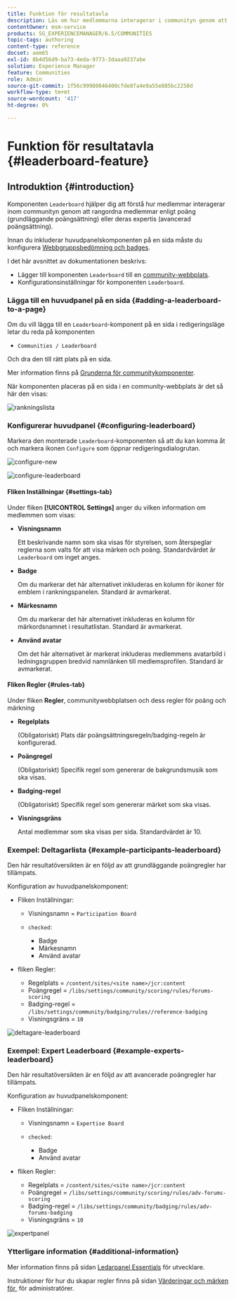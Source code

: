 ```yaml
---
title: Funktion för resultatavla
description: Läs om hur medlemmarna interagerar i communityn genom att rangordna medlemmarna utifrån poäng och expertis.
contentOwner: msm-service
products: SG_EXPERIENCEMANAGER/6.5/COMMUNITIES
topic-tags: authoring
content-type: reference
docset: aem65
exl-id: 8b4d56d9-ba73-4eda-9773-3daaa9237abe
solution: Experience Manager
feature: Communities
role: Admin
source-git-commit: 1f56c99980846400cfde8fa4e9a55e885bc2258d
workflow-type: tm+mt
source-wordcount: '417'
ht-degree: 0%

---
```


# Funktion för resultatavla {#leaderboard-feature}

## Introduktion {#introduction}

Komponenten `Leaderboard` hjälper dig att förstå hur medlemmar interagerar inom communityn genom att rangordna medlemmar enligt poäng (grundläggande poängsättning) eller deras expertis (avancerad poängsättning).

Innan du inkluderar huvudpanelskomponenten på en sida måste du konfigurera [Webbgruppsbedömning och badges](/help/communities/implementing-scoring.md).

I det här avsnittet av dokumentationen beskrivs:

* Lägger till komponenten `Leaderboard` till en [community-webbplats](/help/communities/overview.md#community-sites).
* Konfigurationsinställningar för komponenten `Leaderboard`.

### Lägga till en huvudpanel på en sida {#adding-a-leaderboard-to-a-page}

Om du vill lägga till en `Leaderboard`-komponent på en sida i redigeringsläge letar du reda på komponenten

* `Communities / Leaderboard`

Och dra den till rätt plats på en sida.

Mer information finns på [Grunderna för communitykomponenter](/help/communities/basics.md).

När komponenten placeras på en sida i en community-webbplats är det så här den visas:

![rankningslista](assets/leaderboard.png)

### Konfigurerar huvudpanel {#configuring-leaderboard}

Markera den monterade `Leaderboard`-komponenten så att du kan komma åt och markera ikonen `Configure` som öppnar redigeringsdialogrutan.

![configure-new](assets/configure-new.png)

![configure-leaderboard](assets/configure-leaderboard.png)

#### Fliken Inställningar {#settings-tab}

Under fliken **[!UICONTROL Settings]** anger du vilken information om medlemmen som visas:

* **Visningsnamn**

  Ett beskrivande namn som ska visas för styrelsen, som återspeglar reglerna som valts för att visa märken och poäng.
Standardvärdet är `Leaderboard` om inget anges.

* **Badge**

  Om du markerar det här alternativet inkluderas en kolumn för ikoner för emblem i rankningspanelen.
Standard är avmarkerat.

* **Märkesnamn**

  Om du markerar det här alternativet inkluderas en kolumn för märkordsnamnet i resultatlistan.
Standard är avmarkerat.

* **Använd avatar**

  Om det här alternativet är markerat inkluderas medlemmens avatarbild i ledningsgruppen bredvid namnlänken till medlemsprofilen.
Standard är avmarkerat.

#### Fliken Regler {#rules-tab}

Under fliken **Regler**, communitywebbplatsen och dess regler för poäng och märkning

* **Regelplats**

  (Obligatoriskt) Plats där poängsättningsregeln/badging-regeln är konfigurerad.

* **Poängregel**

  (Obligatoriskt) Specifik regel som genererar de bakgrundsmusik som ska visas.

* **Badging-regel**

  (Obligatoriskt) Specifik regel som genererar märket som ska visas.

* **Visningsgräns**

  Antal medlemmar som ska visas per sida. Standardvärdet är 10.

### Exempel: Deltagarlista {#example-participants-leaderboard}

Den här resultatöversikten är en följd av att grundläggande poängregler har tillämpats.

Konfiguration av huvudpanelskomponent:

* Fliken Inställningar:

   * Visningsnamn = `Participation Board`
   * `checked`:

      * Badge
      * Märkesnamn
      * Använd avatar

* fliken Regler:

   * Regelplats = `/content/sites/<site name>/jcr:content`
   * Poängregel = `/libs/settings/community/scoring/rules/forums-scoring`
   * Badging-regel = `/libs/settings/community/badging/rules//reference-badging`
   * Visningsgräns = `10`

![deltagare-leaderboard](assets/participants-leaderboard.png)

### Exempel: Expert Leaderboard {#example-experts-leaderboard}

Den här resultatöversikten är en följd av att avancerade poängregler har tillämpats.

Konfiguration av huvudpanelskomponent:

* Fliken Inställningar:

   * Visningsnamn = `Expertise Board`
   * `checked`:

      * Badge
      * Använd avatar

* fliken Regler:

   * Regelplats = `/content/sites/<site name>/jcr:content`
   * Poängregel = `/libs/settings/community/scoring/rules/adv-forums-scoring`
   * Badging-regel = `/libs/settings/community/badging/rules/adv-forums-badging`
   * Visningsgräns = `10`

![expertpanel](assets/experts-leaderboard.png)

### Ytterligare information {#additional-information}

Mer information finns på sidan [Ledarpanel Essentials](/help/communities/leaderboard.md) för utvecklare.

Instruktioner för hur du skapar regler finns på sidan [Värderingar och märken för &#x200B;](/help/communities/implementing-scoring.md) för administratörer.
